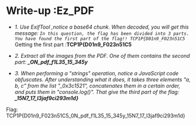 # Write-up :Ez_PDF
* *1. Use ExifTool ,notice a base64 chunk. When decoded, you will get this message: `In this question, the flag has been divided into 3 parts. You have found the first part of the flag!! TCP1P{D01n9_F023n51C5`*
Getting the first part :**TCP1P{D01n9_F023n51C5**

* *2. Extract all the images from the PDF. One of them contains the second part: **_ON_pdf_f1L35_15_345y***

* *3. When performing a "strings" operation, notice a JavaScript code obfuscates. After understanding what it does, it takes three elements "a, b, c" from the list "_0x3c1521", concatenates them in a certain order, and puts them in "console.log()". That give the third part of the flag: **_15N7_17_l3jaf9ci293m1d}***

Flag: TCP1P{D01n9_F023n51C5_0N_pdf_f1L35_15_345y_15N7_17_l3jaf9ci293m1d}

